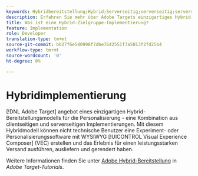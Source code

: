 ```yaml
---
keywords: Hybridbereitstellung;Hybrid;Serverseitig;serverseitig;serverseitig;clientseitig;clientseitig;Hybridimplementierung
description: Erfahren Sie mehr über Adobe Targets einzigartiges Hybrid-Bereitstellungsmodell für die Personalisierung, die Kombination clientseitiger und serverseitiger Implementierungen.
title: Was ist eine Hybrid-Zielgruppe-Implementierung?
feature: Implementation
role: Developer
translation-type: tm+mt
source-git-commit: bb27f6e540998f7dbe7642551f7a5013f2fd25b4
workflow-type: tm+mt
source-wordcount: '0'
ht-degree: 0%

---
```



# Hybridimplementierung

[!DNL Adobe Target] angebot eines einzigartigen Hybrid-Bereitstellungsmodells für die Personalisierung - eine Kombination aus clientseitigen und serverseitigen Implementierungen. Mit diesem Hybridmodell können nicht technische Benutzer eine Experiment- oder Personalisierungssoftware mit WYSIWYG [!UICONTROL Visual Experience Composer] (VEC) erstellen und das Erlebnis für einen leistungsstarken Versand ausführen, ausliefern und gerendert haben.

Weitere Informationen finden Sie unter [Adobe Hybrid-Bereitstellung](https://experienceleague.adobe.com/docs/target-learn/tutorials/implementation/hybrid-deployment.html) in *Adobe Target-Tutorials*.
